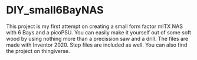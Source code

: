# DIY_small6BayNAS
This project is my first attempt on creating a small form factor mITX NAS with 6 Bays and a picoPSU.  You can easily make it yourself out of some soft wood by using nothing more than a precission saw and a drill. The files are made with Inventor 2020. Step files are included as well. You can also find the project on thingiverse.
